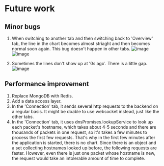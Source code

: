 # Future work
## Minor bugs

1. When switching to another tab and then switching back to 'Overview' tab, the line in the chart becomes almost striaght and then becomes normal soon again. 
This bug doesn't happen in other tabs.
![image](https://user-images.githubusercontent.com/79139571/232959804-f2700657-a046-4606-a60d-73c5f5e0eae2.png)
![image](https://user-images.githubusercontent.com/79139571/232959844-9cd7dcc8-0898-4fd5-b5ee-3059577dab42.png)

2. Sometimes the lines don't show up at '0s ago'. There is a little gap.
![image](https://user-images.githubusercontent.com/79139571/232960354-88248576-84d3-41eb-a934-826d794fdb43.png)

## Performance improvement

1. Replace MongoDB with Redis.
2. Add a data access layer.
3. In the 'Connection' tab, it sends several http requests to the backend on a regular basis. It might be doable to use websocket instead, just like the other tabs.
4. In the 'Connection' tab, it uses dnsPromises.lookupService to look up each packet's hostname, which takes about 4-5 seconds and there are thousands of packets in one request, so it's takes a few minutes to process the first few requests. That's why in the first few minutes after the application is started, there is no chart. Since there is an object and a set collecting hostnames looked up before, the following requests are faster. However, even there is just one packet whose hostname is new, the request would take an intolerable amount of time to complete.
